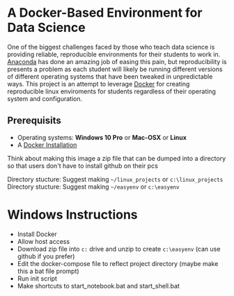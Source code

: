 # A Docker-Based Environment for Data Science

One of the biggest challenges faced by those who teach data science is providing reliable, reproducible environments for their students to work in.  [Anaconda](https://www.anaconda.com/) has done an amazing job of easing this pain, but reproducibility is presents a problem as each student will likely be running different versions of different operating systems that have been tweaked in unpredictable ways.  This project is an attempt to leverage [Docker](https://www.docker.com/products/docker-desktop) for creating reproducible linux enviroments for students regardless of their operating system and configuration.

## Prerequisits
* Operating systems:  **Windows 10 Pro** or **Mac-OSX** or **Linux**
* A [Docker Installation](https://www.docker.com/products/docker-desktop)


Think about making this image a zip file that can be dumped into a directory so that users don't have to install github on their pcs


Directory stucture:  Suggest making `~/linux_projects` or `c:\linux_projects`
Directory stucture:  Suggest making `~/easyenv` or `c:\easyenv`

# Windows Instructions
* Install Docker
* Allow host access
* Download zip file into `c:` drive and unzip to create `c:\easyenv`  (can use github if you prefer)
* Edit the docker-compose file to reflect project directory (maybe make this a bat file prompt)
* Run init script
* Make shortcuts to start_notebook.bat and start_shell.bat


